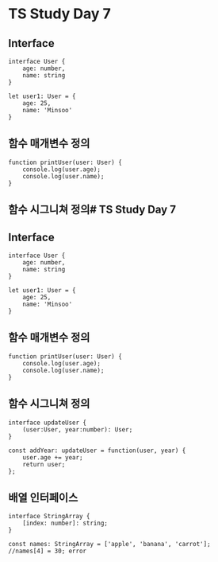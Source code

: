 # TS Study Day 7

## Interface

```
interface User {
    age: number,
    name: string
}

let user1: User = {
    age: 25,
    name: 'Minsoo'
}
```

## 함수 매개변수 정의

```
function printUser(user: User) {
    console.log(user.age);
    console.log(user.name);
}
```

## 함수 시그니쳐 정의# TS Study Day 7

## Interface

```
interface User {
    age: number,
    name: string
}

let user1: User = {
    age: 25,
    name: 'Minsoo'
}
```

## 함수 매개변수 정의

```
function printUser(user: User) {
    console.log(user.age);
    console.log(user.name);
}
```

## 함수 시그니쳐 정의

```
interface updateUser {
    (user:User, year:number): User;
}

const addYear: updateUser = function(user, year) {
    user.age += year;
    return user;
};
```

## 배열 인터페이스

```
interface StringArray {
    [index: number]: string;
}

const names: StringArray = ['apple', 'banana', 'carrot'];
//names[4] = 30; error
```
